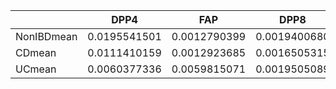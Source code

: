 |           |       DPP4    |         FAP  |        DPP8  |       DPP9   |       DPP2   |
|:----------|:-------------:|:------------:|:------------:|:------------:|:-------------:|
|NonIBDmean | 0.0195541501  | 0.0012790399 | 0.0019400680 | 0.0082540067 | 0.0005816240 |
|CDmean     | 0.0111410159  | 0.0012923685 | 0.0016505315 | 0.0069588468 | 0.0004558607 |
|UCmean     | 0.0060377336  | 0.0059815071 | 0.0019505089 | 0.0057060067 | 0.0006999809 |